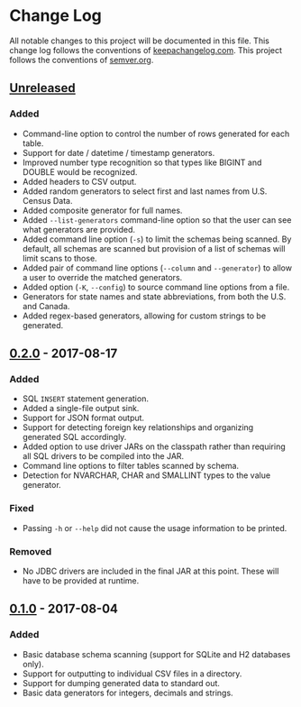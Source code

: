 # Change Log
All notable changes to this project will be documented in this file. This change log follows the conventions of [keepachangelog.com](http://keepachangelog.com/). This project follows the conventions of [semver.org](http://semver.org/).

## [Unreleased]
### Added
- Command-line option to control the number of rows generated for each table.
- Support for date / datetime / timestamp generators.
- Improved number type recognition so that types like BIGINT and DOUBLE would be recognized.
- Added headers to CSV output.
- Added random generators to select first and last names from U.S. Census Data.
- Added composite generator for full names.
- Added `--list-generators` command-line option so that the user can see what generators are provided.
- Added command line option (`-s`) to limit the schemas being scanned. By default, all schemas are scanned but provision of a list of schemas will limit scans to those.
- Added pair of command line options (`--column` and `--generator`) to allow a user to override the matched generators.
- Added option (`-K`, `--config`) to source command line options from a file.
- Generators for state names and state abbreviations, from both the U.S. and Canada.
- Added regex-based generators, allowing for custom strings to be generated.

## [0.2.0] - 2017-08-17
### Added
- SQL `INSERT` statement generation.
- Added a single-file output sink.
- Support for JSON format output.
- Support for detecting foreign key relationships and organizing generated SQL accordingly.
- Added option to use driver JARs on the classpath rather than requiring all SQL drivers to be compiled into the JAR.
- Command line options to filter tables scanned by schema.
- Detection for NVARCHAR, CHAR and SMALLINT types to the value generator.

### Fixed
- Passing `-h` or `--help` did not cause the usage information to be printed.

### Removed
- No JDBC drivers are included in the final JAR at this point. These will have to be provided at runtime.

## [0.1.0] - 2017-08-04
### Added
- Basic database schema scanning (support for SQLite and H2 databases only).
- Support for outputting to individual CSV files in a directory.
- Support for dumping generated data to standard out.
- Basic data generators for integers, decimals and strings.

[Unreleased]: https://github.com/michaeljmcd/blutwurst/compare/v0.2.0...HEAD
[0.2.0]: https://github.com/michaeljmcd/blutwurst/compare/v0.1.0...v0.2.0
[0.1.0]: https://github.com/michaeljmcd/blutwurst/compare/e92f36c4...v0.1.0
